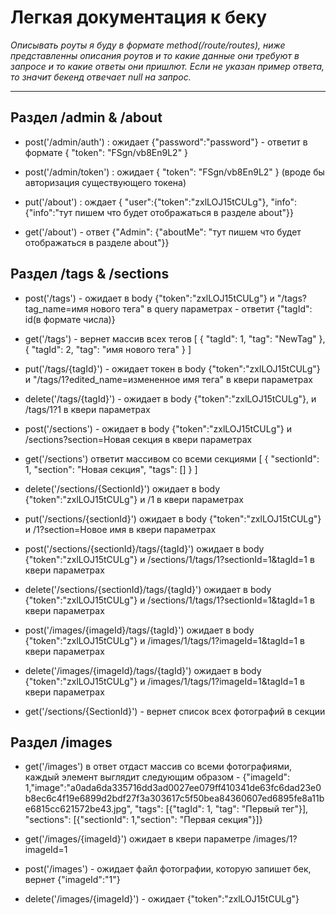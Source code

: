 # Легкая документация к беку

_Описывать роуты я буду в формате method(/route/routes), ниже представленны описания роутов и то какие данные они требуют в запросе и то какие ответы они пришлют. Если не указан пример ответа, то значит бекенд отвечает null на запрос._

---

## Раздел /admin & /about

- post('/admin/auth') : ожидает {"password":"password"} - ответит в формате { "token": "FSgn/vb8En9L2" }

- post('/admin/token') : ожидает { "token": "FSgn/vb8En9L2" } (вроде бы авторизация существующего токена)

- put('/about') : ождает { "user":{"token":"zxlLOJ15tCULg"}, "info":{"info":"тут пишем что будет отображаться в разделе about"}}

- get('/about') - ответ {"Admin": {"aboutMe": "тут пишем что будет отображаться в разделе about"}}

## Раздел /tags & /sections

- post('/tags') - ожидает в body {"token":"zxlLOJ15tCULg"} и "/tags?tag_name=имя нового тега" в query параметрах - ответит {"tagId": id(в формате числа)}

- get('/tags') - вернет массив всех тегов [
  {
  "tagId": 1,
  "tag": "NewTag"
  },
  {
  "tagId": 2,
  "tag": "имя нового тега"
  }
  ]

- put('/tags/{tagId}') - ожидает токен в body {"token":"zxlLOJ15tCULg"} и "/tags/1?edited_name=измененное имя тега" в квери параметрах

- delete('/tags/{tagId}') - ожидает в body {"token":"zxlLOJ15tCULg"}, и /tags/1?1 в квери параметрах

- post('/sections') - ожидает в body {"token":"zxlLOJ15tCULg"} и /sections?section=Новая секция в квери параметрах

- get('/sections') ответит массивом со всеми секциями [
  {
  "sectionId": 1,
  "section": "Новая секция",
  "tags": []
  }
  ]
- delete('/sections/{SectionId}') ожидает в body {"token":"zxlLOJ15tCULg"} и /1 в квери параметрах

- put('/sections/{sectionId}') ожидает в body {"token":"zxlLOJ15tCULg"} и /1?section=Новое имя в квери параметрах

- post('/sections/{sectionId}/tags/{tagId}') ожидает в body {"token":"zxlLOJ15tCULg"} и /sections/1/tags/1?sectionId=1&tagId=1 в квери параметрах

- delete('/sections/{sectionId}/tags/{tagId}') ожидает в body {"token":"zxlLOJ15tCULg"} и /sections/1/tags/1?sectionId=1&tagId=1 в квери параметрах

- post('/images/{imageId}/tags/{tagId}') ожидает в body {"token":"zxlLOJ15tCULg"} и /images/1/tags/1?imageId=1&tagId=1 в квери параметрах

- delete('/images/{imageId}/tags/{tagId}') ожидает в body {"token":"zxlLOJ15tCULg"} и /images/1/tags/1?imageId=1&tagId=1 в квери параметрах

- get('/sections/{SectionId}') - вернет список всех фотографий в секции

## Раздел /images

- get('/images') в ответ отдаст массив со всеми фотографиями, каждый элемент выглядит следующим образом - {"imageId": 1,"image":"a0ada6da335716dd3ad0027ee079ff410341de63fc6dad23e0b8ec6c4f19e6899d2bdf27f3a303617c5f50bea84360607ed6895fe8a11be6815cc621572be43.jpg", "tags": [{"tagId": 1, "tag": "Первый тег"}], "sections": [{"sectionId": 1,"section": "Первая секция"}]}

- get('/images/{imageId}') ожидает в квери параметре /images/1?imageId=1

- post('/images') - ожидает файл фотографии, которую запишет бек, вернет {"imageId":"1"}

- delete('/images/{imageId}') - ожидает {"token":"zxlLOJ15tCULg"}
